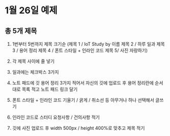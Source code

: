 # 1월 26일 예제

## 총 5개 제목
1. 1번부터 5번까지 제목 크기순 
(제목 1 / IoT Study by 이름 
제목 2 / 하루 일과 
제목 3 /  용어 정리 
제목 4 /  폰트 스타일 + 인라인 코드
제목 5/ 사진 자랑하기)

2. 각 제목 사이에 줄 넣기

3. 일과에는 체크박스 3가지

4. 노트 패드에 깃 용어 정리 3가지 적어서 자신의 깃에 업로드 후
용어 정리란에 순서대로 목록 적고 노트 패드 링크 달기

5. 폰트 스타일 + 인라인 코드
기울기 / 굵게 / 취소선 등 아무거나 하나 선택해서 글쓰기

6. 인라인 코드로 스터디 요청사항 / 건의사항 적기

7. 깃에 사진 업로드 후 width 500px / height 400%로 맞추고 제목 적기
